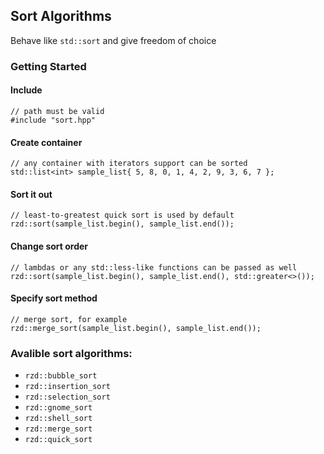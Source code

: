 ## Sort Algorithms
Behave like `std::sort` and give freedom of choice
### Getting Started
#### Include
```
// path must be valid
#include "sort.hpp"
```
#### Create container
```
// any container with iterators support can be sorted 
std::list<int> sample_list{ 5, 8, 0, 1, 4, 2, 9, 3, 6, 7 };
```
#### Sort it out
```
// least-to-greatest quick sort is used by default
rzd::sort(sample_list.begin(), sample_list.end());
```
#### Change sort order
```
// lambdas or any std::less-like functions can be passed as well
rzd::sort(sample_list.begin(), sample_list.end(), std::greater<>());
```
#### Specify sort method
```
// merge sort, for example
rzd::merge_sort(sample_list.begin(), sample_list.end());
```
### Avalible sort algorithms:
 * `rzd::bubble_sort`
 * `rzd::insertion_sort`
 * `rzd::selection_sort`
 * `rzd::gnome_sort`
 * `rzd::shell_sort`
 * `rzd::merge_sort`
 * `rzd::quick_sort`